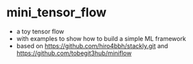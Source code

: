 # mini_tensor_flow

- a toy tensor flow 
- with examples to show how to build a simple ML framework
- based on https://github.com/hiro4bbh/stackly.git and https://github.com/tobegit3hub/miniflow
